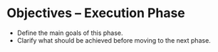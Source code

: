 # Objectives – Execution Phase

- Define the main goals of this phase.
- Clarify what should be achieved before moving to the next phase.